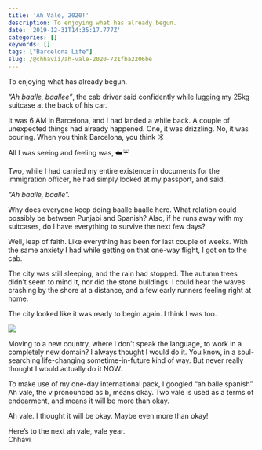 ```yaml
---
title: 'Ah Vale, 2020!'
description: To enjoying what has already begun.
date: '2019-12-31T14:35:17.777Z'
categories: []
keywords: []
tags: ["Barcelona Life"]
slug: /@chhavii/ah-vale-2020-721fba2206be
---
```


To enjoying what has already begun.

_“Ah baalle, baallee”_, the cab driver said confidently while lugging my 25kg suitcase at the back of his car.

It was 6 AM in Barcelona, and I had landed a while back. A couple of unexpected things had already happened. One, it was drizzling. No, it was pouring. When you think Barcelona, you think ☀️

All I was seeing and feeling was, ☁️☔️

Two, while I had carried my entire existence in documents for the immigration officer, he had simply looked at my passport, and said.

_“Ah baalle, baalle”._

Why does everyone keep doing baalle baalle here. What relation could possibly be between Punjabi and Spanish? Also, if he runs away with my suitcases, do I have everything to survive the next few days?

Well, leap of faith. Like everything has been for last couple of weeks. With the same anxiety I had while getting on that one-way flight, I got on to the cab.

The city was still sleeping, and the rain had stopped. The autumn trees didn’t seem to mind it, nor did the stone buildings. I could hear the waves crashing by the shore at a distance, and a few early runners feeling right at home.

The city looked like it was ready to begin again. I think I was too.

![](https://cdn-images-1.medium.com/max/800/1*WCfW1iAhFhUCsVJPcGCOfw.jpeg)

Moving to a new country, where I don’t speak the language, to work in a completely new domain? I always thought I would do it. You know, in a soul-searching life-changing sometime-in-future kind of way. But never really thought I would actually do it NOW.

To make use of my one-day international pack, I googled “ah balle spanish”. Ah vale, the v pronounced as b, means okay. Two vale is used as a terms of endearment, and means it will be more than okay.

Ah vale. I thought it will be okay. Maybe even more than okay!

Here’s to the next ah vale, vale year.   
Chhavi